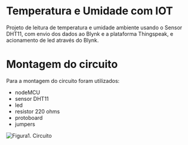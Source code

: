 # Temperatura e Umidade com IOT
Projeto de leitura de temperatura e umidade ambiente usando o Sensor DHT11, com envio dos dados ao Blynk e a plataforma Thingspeak, e acionamento de led através do Blynk.

# Montagem do circuito
Para a montagem do circuito foram utilizados:
  * nodeMCU 
  * sensor DHT11
  * led
  * resistor 220 ohms
  * protoboard
  * jumpers

![Figura1. Circuito](http://url/to/img.png)

  
